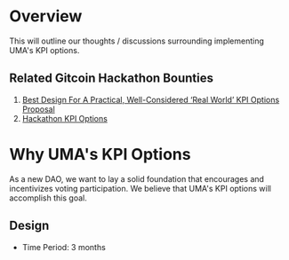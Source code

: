 # Overview
This will outline our thoughts / discussions surrounding implementing UMA's KPI options.

## Related Gitcoin Hackathon Bounties
1. [Best Design For A Practical, Well-Considered ‘Real World’ KPI Options Proposal](https://gitcoin.co/issue/UMAprotocol/Hackathon-Prizes-/5/100026276)
2. [Hackathon KPI Options](https://gitcoin.co/issue/UMAprotocol/Hackathon-Prizes-/1/100026272)

# Why UMA's KPI Options
As a new DAO, we want to lay a solid foundation that encourages and incentivizes voting participation.  We believe that UMA's KPI options will accomplish this goal.

## Design
* Time Period: 3 months
